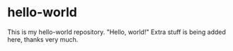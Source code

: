 hello-world
===========

This is my hello-world repository. "Hello, world!"
Extra stuff is being added here, thanks very much.
